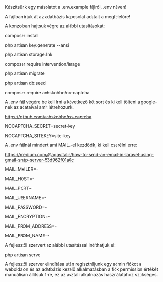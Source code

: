 Készítsünk egy másolatot a .env.example fájlról, .env néven!

A fájlban írjuk át az adatbázis kapcsolat adatait a megfelelőre!

A konzolban hajtsuk végre az alábbi utasításokat:

composer install

php artisan key:generate --ansi

php artisan storage:link

composer require intervention/image

php artisan migrate

php artisan db:seed

composer require anhskohbo/no-captcha

A .env fájl végére be kell írni a következő két sort és ki kell tölteni a google-nek az adataival amit létrehozunk.

https://github.com/anhskohbo/no-captcha

NOCAPTCHA_SECRET=secret-key

NOCAPTCHA_SITEKEY=site-key

A .env fájlnál mindent ami MAIL_-el kezdődik, ki kell cserélni erre:

https://medium.com/@agavitalis/how-to-send-an-email-in-laravel-using-gmail-smtp-server-53d962f01a0c

MAIL_MAILER=-

MAIL_HOST=-

MAIL_PORT=-

MAIL_USERNAME=-

MAIL_PASSWORD=-

MAIL_ENCRYPTION=-

MAIL_FROM_ADDRESS=-

MAIL_FROM_NAME=-

A fejlesztői szervert az alábbi utasítással indíthatjuk el:

php artisan serve

A fejlesztői szerver elindítása után regisztráljunk egy admin fiókot a weboldalon és az adatbázis kezelő alkalmazásban a fiók permission értékét manuálisan állítsuk 1-re, ez az asztali alkalmazás használatához szükséges. 
